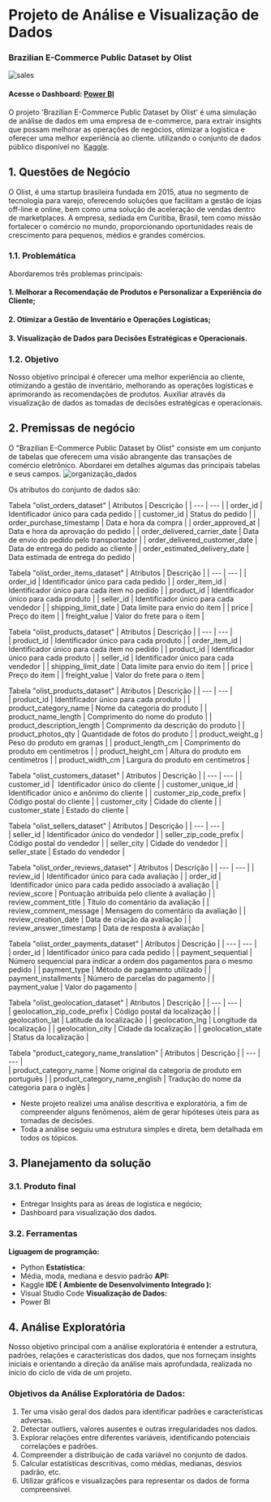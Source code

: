# Projeto de Análise e Visualização de Dados
### Brazilian E-Commerce Public Dataset by Olist
![sales](https://github.com/mariacdev/Projeto-New-York-City-Airbnb-Open-Data/assets/134116444/b1e45c7e-4b60-4fca-9f38-ad99c87eb99d) 

#### Acesse o Dashboard: [Power BI](https://app.powerbi.com/links/f9X1pwJdoF?ctid=e5d658d7-a357-4ac1-a718-5ce049b564e6&pbi_source=linkShare) 

O projeto 'Brazilian E-Commerce Public Dataset by Olist' é uma simulação de análise de dados em uma empresa de e-commerce, para extrair insights que possam melhorar as operações de negócios, otimizar a logística e oferecer uma melhor experiência ao cliente. utilizando o conjunto de dados público disponivel no  [Kaggle](https://www.kaggle.com/datasets/olistbr/brazilian-ecommerce). 

## 1. Questões de Negócio
O Olist, é uma startup brasileira fundada em 2015, atua no segmento de tecnologia para varejo, oferecendo soluções que facilitam a gestão de lojas off-line e online, bem como uma solução de aceleração de vendas dentro de marketplaces. A empresa, sediada em Curitiba, Brasil, tem como missão fortalecer o comércio no mundo, proporcionando oportunidades reais de crescimento para pequenos, médios e grandes comércios.

### 1.1. Problemática
Abordaremos três problemas principais:
#### 1. Melhorar a Recomendação de Produtos e Personalizar a Experiência do Cliente;
#### 2. Otimizar a Gestão de Inventário e Operações Logísticas;
#### 3. Visualização de Dados para Decisões Estratégicas e Operacionais.

### 1.2. Objetivo
Nosso objetivo principal é oferecer uma melhor experiência ao cliente, otimizando a gestão de inventário, melhorando as operações logísticas e aprimorando as recomendações de produtos. Auxiliar através da visualização de dados as tomadas de decisões estratégicas e operacionais.  

## 2. Premissas de negócio
O "Brazilian E-Commerce Public Dataset by Olist" consiste em um conjunto de tabelas que oferecem uma visão abrangente das transações de comércio eletrônico. Abordarei em detalhes algumas das principais tabelas e seus campos.
![organização_dados](https://github.com/mariacdev/Projeto-New-York-City-Airbnb-Open-Data/assets/134116444/a2bc0e8e-fc31-4752-b3af-44a8a36df671)


Os atributos do conjunto de dados são:

 Tabela "olist_orders_dataset"
| Atributos  | Descrição |
| --- | --- |
| order_id | Identificador único para cada pedido |
| customer_id | Status do pedido |
| order_purchase_timestamp | Data e hora da compra |
| order_approved_at | Data e hora da aprovação do pedido |
| order_delivered_carrier_date | Data de envio do pedido pelo transportador |
| order_delivered_customer_date | Data de entrega do pedido ao cliente | 
| order_estimated_delivery_date | Data estimada de entrega do pedido |

Tabela "olist_order_items_dataset" 
| Atributos  | Descrição |
| --- | --- | 
| order_id | Identificador único para cada pedido | 
| order_item_id | Identificador único para cada item no pedido |
| product_id | Identificador único para cada produto |
| seller_id | Identificador único para cada vendedor |
| shipping_limit_date | Data limite para envio do item |
| price | Preço do item |
| freight_value | Valor do frete para o item | 

Tabela "olist_products_dataset" 
| Atributos  | Descrição |
| --- | --- |  
| product_id | Identificador único para cada produto |
| order_item_id | Identificador único para cada item no pedido |
| product_id | Identificador único para cada produto |
| seller_id | Identificador único para cada vendedor |
| shipping_limit_date | Data limite para envio do item |
| price | Preço do item |
| freight_value | Valor do frete para o item | 

Tabela "olist_products_dataset" 
| Atributos  | Descrição |
| --- | --- |   
| product_id | Identificador único para cada produto |
| product_category_name | Nome da categoria do produto |
| product_name_length | Comprimento do nome do produto |
| product_description_length | Comprimento da descrição do produto | 
| product_photos_qty | Quantidade de fotos do produto | 
| product_weight_g | Peso do produto em gramas | 
| product_length_cm | Comprimento do produto em centímetros | 
| product_height_cm | Altura do produto em centímetros |
| product_width_cm | Largura do produto em centímetros | 

Tabela "olist_customers_dataset" 
| Atributos  | Descrição |
| --- | --- | 
| customer_id |  Identificador único do cliente |
| customer_unique_id | Identificador único e anônimo do cliente |
| customer_zip_code_prefix | Código postal do cliente  |
| customer_city | Cidade do cliente | 
| customer_state | Estado do cliente | 

Tabela "olist_sellers_dataset" 
| Atributos  | Descrição |
| --- | --- |  
| seller_id | Identificador único do vendedor |
| seller_zip_code_prefix | Código postal do vendedor  |
| seller_city | Cidade do vendedor | 
| seller_state | Estado do vendedor | 

Tabela "olist_order_reviews_dataset" 
| Atributos  | Descrição |
| --- | --- | 
| review_id | Identificador único para cada avaliação |
| order_id |  Identificador único para cada pedido associado à avaliação |
| review_score | Pontuação atribuída pelo cliente à avaliação | 
| review_comment_title | Título do comentário da avaliação |
| review_comment_message | Mensagem do comentário da avaliação | 
| review_creation_date | Data de criação da avaliação |
| review_answer_timestamp | Data de resposta à avaliação |

Tabela "olist_order_payments_dataset" 
| Atributos  | Descrição |
| --- | --- |  
| order_id | Identificador único para cada pedido |
| payment_sequential | Número sequencial para indicar a ordem dos pagamentos para o mesmo pedido |
| payment_type | Método de pagamento utilizado |
| payment_installments | Número de parcelas do pagamento | 
| payment_value | Valor do pagamento |

Tabela "olist_geolocation_dataset" 
| Atributos  | Descrição |
| --- | --- |  
| geolocation_zip_code_prefix | Código postal da localização |
| geolocation_lat | Latitude da localização | 
| geolocation_lng | Longitude da localização |
| geolocation_city | Cidade da localização |
| geolocation_state | Status da localização | 

Tabela "product_category_name_translation"
| Atributos  | Descrição |
| --- | --- |  
| product_category_name | Nome original da categoria de produto em português |
| product_category_name_english | Tradução do nome da categoria para o inglês | 

- Neste projeto realizei uma análise descritiva e exploratória, a fim de compreender alguns fenômenos, além de gerar hipóteses úteis para as tomadas de decisões.
- Toda a análise seguiu uma estrutura simples e direta, bem detalhada em todos os tópicos.

## 3. Planejamento da solução 

### 3.1. Produto final
- Entregar Insights para as áreas de logística e negócio;
- Dashboard para visualização dos dados.

### 3.2. Ferramentas
**Liguagem de programção:**
- Python
**Estatística:**
- Média, moda, mediana e desvio padrão
**API:**
- Kaggle
**IDE ( Ambiente de Desenvolvimento Integrado ):**
- Visual Studio Code
**Visualização de Dados:**
- Power BI

## 4. Análise Exploratória 
Nosso objetivo principal com a análise exploratória é entender a estrutura, padrões, relações e características dos dados, que nos forneçam insights iniciais e orientando a direção da análise mais aprofundada, realizada no início do ciclo de vida de um projeto. 

### Objetivos da Análise Exploratória de Dados:
1. Ter uma visão geral dos dados para identificar padrões e características adversas.
2. Detectar outliers, valores ausentes e outras irregularidades nos dados.
3. Explorar relações entre diferentes variáveis, identificando potenciais correlações e padrões.
4. Compreender a distribuição de cada variável no conjunto de dados.
5. Calcular estatísticas descritivas, como médias, medianas, desvios padrão, etc.
6. Utilizar gráficos e visualizações para representar os dados de forma compreensível.











